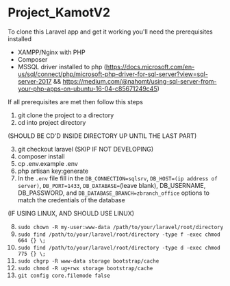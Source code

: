 # Project_KamotV2
To clone this Laravel app and get it working you'll need the prerequisites installed
* XAMPP/Nginx with PHP
* Composer
* MSSQL driver installed to php (https://docs.microsoft.com/en-us/sql/connect/php/microsoft-php-driver-for-sql-server?view=sql-server-2017 && https://medium.com/@nahomt/using-sql-server-from-your-php-apps-on-ubuntu-16-04-c85671249c45)

If all prerequisites are met then follow this steps
1. git clone the project to a directory
2. cd into project directory

(SHOULD BE CD'D INSIDE DIRECTORY UP UNTIL THE LAST PART)

3. git checkout laravel (SKIP IF NOT DEVELOPING)
4. composer install
5. cp .env.example .env
6. php artisan key:generate
7. In the `.env` file fill in the `DB_CONNECTION=sqlsrv`, `DB_HOST=(ip address of server)`, `DB_PORT=1433`, `DB_DATABASE=`(leave blank), DB_USERNAME, DB_PASSWORD, and `DB_DATABASE_BRANCH=zbranch_office` options to match the credentials of the database

(IF USING LINUX, AND SHOULD USE LINUX)

8. `sudo chown -R my-user:www-data /path/to/your/laravel/root/directory`
9. `sudo find /path/to/your/laravel/root/directory -type f -exec chmod 664 {} \;`
10. `sudo find /path/to/your/laravel/root/directory -type d -exec chmod 775 {} \;`
11. `sudo chgrp -R www-data storage bootstrap/cache`
12. `sudo chmod -R ug+rwx storage bootstrap/cache`
13. `git config core.filemode false`
